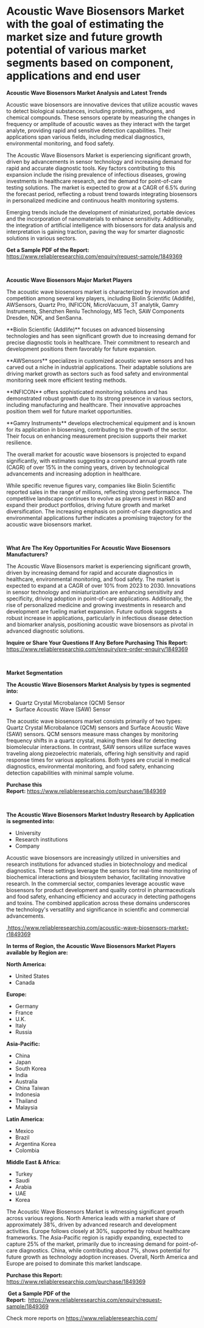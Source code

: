 <p><h1>Acoustic Wave Biosensors Market with the goal of estimating the market size and future growth potential of various market segments based on component, applications and end user</h1></p><p><strong>Acoustic Wave Biosensors Market Analysis and Latest Trends</strong></p>
<p><p>Acoustic wave biosensors are innovative devices that utilize acoustic waves to detect biological substances, including proteins, pathogens, and chemical compounds. These sensors operate by measuring the changes in frequency or amplitude of acoustic waves as they interact with the target analyte, providing rapid and sensitive detection capabilities. Their applications span various fields, including medical diagnostics, environmental monitoring, and food safety.</p><p>The Acoustic Wave Biosensors Market is experiencing significant growth, driven by advancements in sensor technology and increasing demand for rapid and accurate diagnostic tools. Key factors contributing to this expansion include the rising prevalence of infectious diseases, growing investments in healthcare research, and the demand for point-of-care testing solutions. The market is expected to grow at a CAGR of 6.5% during the forecast period, reflecting a robust trend towards integrating biosensors in personalized medicine and continuous health monitoring systems. </p><p>Emerging trends include the development of miniaturized, portable devices and the incorporation of nanomaterials to enhance sensitivity. Additionally, the integration of artificial intelligence with biosensors for data analysis and interpretation is gaining traction, paving the way for smarter diagnostic solutions in various sectors.</p></p>
<p><strong>Get a Sample PDF of the Report:&nbsp;</strong> <a href="https://www.reliableresearchiq.com/enquiry/request-sample/1849369?utm_campaign=2455&utm_medium=2&utm_source=Github&utm_content=ia&utm_term=11022025&utm_id=acoustic-wave-biosensors">https://www.reliableresearchiq.com/enquiry/request-sample/1849369</a></p>
<p>&nbsp;</p>
<p><strong>Acoustic Wave Biosensors Major Market Players</strong></p>
<p><p>The acoustic wave biosensors market is characterized by innovation and competition among several key players, including Biolin Scientific (Addlife), AWSensors, Quartz Pro, INFICON, MicroVacuum, 3T analytik, Gamry Instruments, Shenzhen Renlu Technology, MS Tech, SAW Components Dresden, NDK, and SenSanna.</p><p>**Biolin Scientific (Addlife)** focuses on advanced biosensing technologies and has seen significant growth due to increasing demand for precise diagnostic tools in healthcare. Their commitment to research and development positions them favorably for future expansion.</p><p>**AWSensors** specializes in customized acoustic wave sensors and has carved out a niche in industrial applications. Their adaptable solutions are driving market growth as sectors such as food safety and environmental monitoring seek more efficient testing methods.</p><p>**INFICON** offers sophisticated monitoring solutions and has demonstrated robust growth due to its strong presence in various sectors, including manufacturing and healthcare. Their innovative approaches position them well for future market opportunities.</p><p>**Gamry Instruments** develops electrochemical equipment and is known for its application in biosensing, contributing to the growth of the sector. Their focus on enhancing measurement precision supports their market resilience.</p><p>The overall market for acoustic wave biosensors is projected to expand significantly, with estimates suggesting a compound annual growth rate (CAGR) of over 15% in the coming years, driven by technological advancements and increasing adoption in healthcare.</p><p>While specific revenue figures vary, companies like Biolin Scientific reported sales in the range of millions, reflecting strong performance. The competitive landscape continues to evolve as players invest in R&D and expand their product portfolios, driving future growth and market diversification. The increasing emphasis on point-of-care diagnostics and environmental applications further indicates a promising trajectory for the acoustic wave biosensors market.</p></p>
<p>&nbsp;</p>
<p><strong>What Are The Key Opportunities For Acoustic Wave Biosensors Manufacturers?</strong></p>
<p><p>The Acoustic Wave Biosensors market is experiencing significant growth, driven by increasing demand for rapid and accurate diagnostics in healthcare, environmental monitoring, and food safety. The market is expected to expand at a CAGR of over 10% from 2023 to 2030. Innovations in sensor technology and miniaturization are enhancing sensitivity and specificity, driving adoption in point-of-care applications. Additionally, the rise of personalized medicine and growing investments in research and development are fueling market expansion. Future outlook suggests a robust increase in applications, particularly in infectious disease detection and biomarker analysis, positioning acoustic wave biosensors as pivotal in advanced diagnostic solutions.</p></p>
<p><strong>Inquire or Share Your Questions If Any Before Purchasing This Report:</strong> <a href="https://www.reliableresearchiq.com/enquiry/pre-order-enquiry/1849369?utm_campaign=2455&utm_medium=2&utm_source=Github&utm_content=ia&utm_term=11022025&utm_id=acoustic-wave-biosensors">https://www.reliableresearchiq.com/enquiry/pre-order-enquiry/1849369</a></p>
<p>&nbsp;</p>
<p><strong>Market Segmentation</strong></p>
<p><strong>The Acoustic Wave Biosensors Market Analysis by types is segmented into:</strong></p>
<p><ul><li>Quartz Crystal Microbalance (QCM) Sensor</li><li>Surface Acoustic Wave (SAW) Sensor</li></ul></p>
<p><p>The acoustic wave biosensors market consists primarily of two types: Quartz Crystal Microbalance (QCM) sensors and Surface Acoustic Wave (SAW) sensors. QCM sensors measure mass changes by monitoring frequency shifts in a quartz crystal, making them ideal for detecting biomolecular interactions. In contrast, SAW sensors utilize surface waves traveling along piezoelectric materials, offering high sensitivity and rapid response times for various applications. Both types are crucial in medical diagnostics, environmental monitoring, and food safety, enhancing detection capabilities with minimal sample volume.</p></p>
<p><strong>Purchase this Report:&nbsp;</strong><a href="https://www.reliableresearchiq.com/purchase/1849369?utm_campaign=2455&utm_medium=2&utm_source=Github&utm_content=ia&utm_term=11022025&utm_id=acoustic-wave-biosensors">https://www.reliableresearchiq.com/purchase/1849369</a></p>
<p>&nbsp;</p>
<p><strong>The Acoustic Wave Biosensors Market Industry Research by Application is segmented into:</strong></p>
<p><ul><li>University</li><li>Research institutions</li><li>Company</li></ul></p>
<p><p>Acoustic wave biosensors are increasingly utilized in universities and research institutions for advanced studies in biotechnology and medical diagnostics. These settings leverage the sensors for real-time monitoring of biochemical interactions and biosystem behavior, facilitating innovative research. In the commercial sector, companies leverage acoustic wave biosensors for product development and quality control in pharmaceuticals and food safety, enhancing efficiency and accuracy in detecting pathogens and toxins. The combined application across these domains underscores the technology's versatility and significance in scientific and commercial advancements.</p></p>
<p><a href="https://www.reliableresearchiq.com/acoustic-wave-biosensors-market-r1849369?utm_campaign=2455&utm_medium=2&utm_source=Github&utm_content=ia&utm_term=11022025&utm_id=acoustic-wave-biosensors">&nbsp;https://www.reliableresearchiq.com/acoustic-wave-biosensors-market-r1849369</a></p>
<p><strong>In terms of Region, the Acoustic Wave Biosensors Market Players available by Region are:</strong></p>
<p>
    <p> <strong> North America: </strong>
        <ul>
            <li>United States</li>
            <li>Canada</li>
        </ul>
        </p> 
    <p> <strong> Europe: </strong>
        <ul>
            <li>Germany</li>
            <li>France</li>
            <li>U.K.</li>
            <li>Italy</li>
            <li>Russia</li>
        </ul>
        </p> 
    <p> <strong> Asia-Pacific: </strong>
        <ul>
            <li>China</li>
            <li>Japan</li>
            <li>South Korea</li>
            <li>India</li>
            <li>Australia</li>
            <li>China Taiwan</li>
            <li>Indonesia</li>
            <li>Thailand</li>
            <li>Malaysia</li>
        </ul>
        </p> 
    <p> <strong> Latin America: </strong>
        <ul>
            <li>Mexico</li>
            <li>Brazil</li>
            <li>Argentina Korea</li>
            <li>Colombia</li>
        </ul>
        </p> 
    <p> <strong> Middle East & Africa: </strong>
        <ul>
            <li>Turkey</li>
            <li>Saudi</li>
            <li>Arabia</li>
            <li>UAE</li>
            <li>Korea</li>
        </ul>
    </p>
    </p>
<p><p>The Acoustic Wave Biosensors Market is witnessing significant growth across various regions. North America leads with a market share of approximately 38%, driven by advanced research and development activities. Europe follows closely at 30%, supported by robust healthcare frameworks. The Asia-Pacific region is rapidly expanding, expected to capture 25% of the market, primarily due to increasing demand for point-of-care diagnostics. China, while contributing about 7%, shows potential for future growth as technology adoption increases. Overall, North America and Europe are poised to dominate this market landscape.</p></p>
<p><strong>Purchase this Report: </strong><a href="https://www.reliableresearchiq.com/purchase/1849369?utm_campaign=2455&utm_medium=2&utm_source=Github&utm_content=ia&utm_term=11022025&utm_id=acoustic-wave-biosensors">https://www.reliableresearchiq.com/purchase/1849369</a></p>
<p>&nbsp;<strong>Get a Sample PDF of the Report:&nbsp;&nbsp;</strong><a href="https://www.reliableresearchiq.com/enquiry/request-sample/1849369?utm_campaign=2455&utm_medium=2&utm_source=Github&utm_content=ia&utm_term=11022025&utm_id=acoustic-wave-biosensors">https://www.reliableresearchiq.com/enquiry/request-sample/1849369</a></p>
<p><strong></strong></p>
<p>Check more reports on <a href="https://www.reliableresearchiq.com/?utm_campaign=2455&utm_medium=2&utm_source=Github&utm_content=ia&utm_term=11022025&utm_id=acoustic-wave-biosensors">https://www.reliableresearchiq.com/</a></p>
